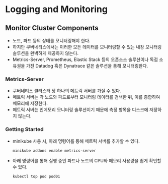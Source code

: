 # Logging and Monitoring

## Monitor Cluster Components

- 노드, 파드 등의 상태를 모니터링해야 한다.
- 하지만 쿠버네티스에서는 이러한 모든 데이터를 모니터링할 수 있는 내장 모니터링 솔루션을 완벽하게 제공하지 않는다.
- Metrics-Server, Prometheus, Elastic Stack 등의 오픈소스 솔루션이나 독점 소유권을 가진 Datadog 혹은 Dynatrace 같은 솔루션을 통해 모니터링한다.

### Metrics-Server

- 쿠버네티스 클러스터 당 하나의 메트릭 서버를 가질 수 있다.
- 메트릭 서버는 각 노드와 파드로부터 모니터링 데이터를 검색한 뒤, 이를 종합하여 메모리에 저장한다.
- 메트릭 서버는 인메모리 모니터링 솔루션이기 때문에 측정 항목을 디스크에 저장하지 않는다.

### Getting Started

- minikube 사용 시, 아래 명령어를 통해 메트릭 서버를 추가할 수 있다.
  ```bash
  minikube addons enable metrics-server
  ```
- 아래 명령어를 통해 실행 중인 파드나 노드의 CPU와 메모리 사용량을 쉽게 확인할 수 있다.
  ```bash
  kubectl top pod pod01
  ```
